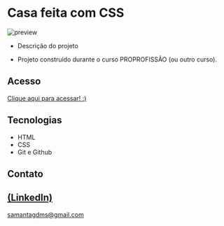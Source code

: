 # Casa feita com CSS

 ![preview](![image](https://github.com/Sasa-G/CasaEmCSS/assets/142459272/62d7e7a1-ef15-49e2-b444-57f312d7686f)
)
 
 - Descrição do projeto 

 - Projeto construído durante o curso PROPROFISSÃO (ou outro curso).

## Acesso
 [Clique aqui para acessar! :)](https://sasa-g.github.io/CasaEmCSS/)

## Tecnologias

- HTML
- CSS
- Git e Github

## Contato
[(LinkedIn)](https://www.linkedin.com/in/samanta-gomes-786415216/)
-----
samantagdms@gmail.com
